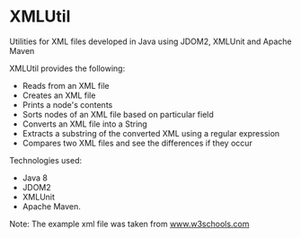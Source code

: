 # XMLUtil
Utilities for XML files developed in Java using JDOM2, XMLUnit and Apache Maven

XMLUtil provides the following:
- Reads from an XML file
- Creates an XML file
- Prints a node's contents
- Sorts nodes of an XML file based on particular field
- Converts an XML file into a String
- Extracts a substring of the converted XML using a regular expression
- Compares two XML files and see the differences if they occur

Technologies used:
- Java 8 
- JDOM2
- XMLUnit
- Apache Maven.

Note: The example xml file was taken from www.w3schools.com
